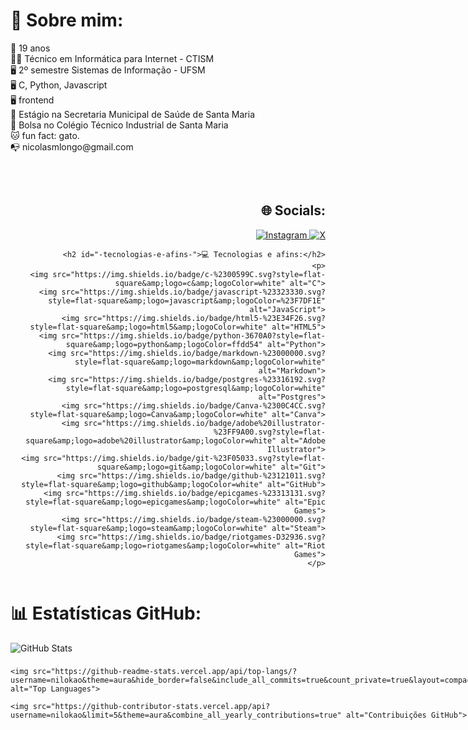 <div style="display: flex; justify-content: space-between; align-items: flex-start; gap: 2rem; flex-wrap: wrap;">
  <div style="flex: 1; min-width: 250px;">
    <h1 id="-sobre-mim-">💫 Sobre mim:</h1>
    <p>
      📅 19 anos<br>
      👨‍🎓 Técnico em Informática para Internet - CTISM<br>
      🖥️ 2º semestre Sistemas de Informação - UFSM<br>
      🖥️ C, Python, Javascript<br>
      🖥️ frontend<br>
      💼 Estágio na Secretaria Municipal de Saúde de Santa Maria<br>
      💼 Bolsa no Colégio Técnico Industrial de Santa Maria<br>
      🐱 fun fact: gato.<br>
      📭 nicolasmlongo@gmail.com
    </p>
  </div>

  <div style="flex: 1; min-width: 250px; text-align: right;">
    <h2 id="-socials-">🌐 Socials:</h2>
    <p>
      <a href="https://instagram.com/nilokao">
        <img src="https://img.shields.io/badge/Instagram-%23E4405F.svg?logo=Instagram&amp;logoColor=white" alt="Instagram">
      </a>
      <a href="https://x.com/nilokao_">
        <img src="https://img.shields.io/badge/X-black.svg?logo=X&amp;logoColor=white" alt="X">
      </a>
    </p>

    <h2 id="-tecnologias-e-afins-">💻 Tecnologias e afins:</h2>
    <p>
      <img src="https://img.shields.io/badge/c-%2300599C.svg?style=flat-square&amp;logo=c&amp;logoColor=white" alt="C">
      <img src="https://img.shields.io/badge/javascript-%23323330.svg?style=flat-square&amp;logo=javascript&amp;logoColor=%23F7DF1E" alt="JavaScript">
      <img src="https://img.shields.io/badge/html5-%23E34F26.svg?style=flat-square&amp;logo=html5&amp;logoColor=white" alt="HTML5">
      <img src="https://img.shields.io/badge/python-3670A0?style=flat-square&amp;logo=python&amp;logoColor=ffdd54" alt="Python">
      <img src="https://img.shields.io/badge/markdown-%23000000.svg?style=flat-square&amp;logo=markdown&amp;logoColor=white" alt="Markdown">
      <img src="https://img.shields.io/badge/postgres-%23316192.svg?style=flat-square&amp;logo=postgresql&amp;logoColor=white" alt="Postgres">
      <img src="https://img.shields.io/badge/Canva-%2300C4CC.svg?style=flat-square&amp;logo=Canva&amp;logoColor=white" alt="Canva">
      <img src="https://img.shields.io/badge/adobe%20illustrator-%23FF9A00.svg?style=flat-square&amp;logo=adobe%20illustrator&amp;logoColor=white" alt="Adobe Illustrator">
      <img src="https://img.shields.io/badge/git-%23F05033.svg?style=flat-square&amp;logo=git&amp;logoColor=white" alt="Git">
      <img src="https://img.shields.io/badge/github-%23121011.svg?style=flat-square&amp;logo=github&amp;logoColor=white" alt="GitHub">
      <img src="https://img.shields.io/badge/epicgames-%23313131.svg?style=flat-square&amp;logo=epicgames&amp;logoColor=white" alt="Epic Games">
      <img src="https://img.shields.io/badge/steam-%23000000.svg?style=flat-square&amp;logo=steam&amp;logoColor=white" alt="Steam">
      <img src="https://img.shields.io/badge/riotgames-D32936.svg?style=flat-square&amp;logo=riotgames&amp;logoColor=white" alt="Riot Games">
    </p>
  </div>
</div>

<h1 id="-estat-sticas-github-">📊 Estatísticas GitHub:</h1>
<div style="display: grid; grid-template-columns: 1fr 1fr; gap: 0.5rem; align-items: start;">

  <div style="display: flex; flex-direction: column; gap: 0.5rem;">
    <img src="https://github-readme-stats.vercel.app/api?username=nilokao&theme=aura&hide_border=false&include_all_commits=true&count_private=true" alt="GitHub Stats">

    <img src="https://github-readme-stats.vercel.app/api/top-langs/?username=nilokao&theme=aura&hide_border=false&include_all_commits=true&count_private=true&layout=compact" alt="Top Languages">

    <img src="https://github-contributor-stats.vercel.app/api?username=nilokao&limit=5&theme=aura&combine_all_yearly_contributions=true" alt="Contribuições GitHub">
  </div>
  <div style="display: flex; flex-direction: column; gap: 1rem;">
    <img src="https://nirzak-streak-stats.vercel.app/?user=nilokao&theme=aura&hide_border=false" alt="GitHub Streak">
    <img src="https://quotes-github-readme.vercel.app/api?type=vertical&theme=light" alt="Quote">
<p><a href="https://visitcount.itsvg.in"><img src="https://visitcount.itsvg.in/api?id=nilokao&amp;icon=0&amp;color=1" alt=""></a></p>
  </div>
</div>
